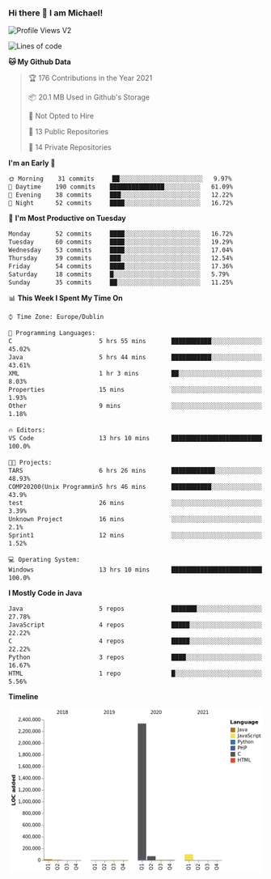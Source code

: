 ### Hi there 👋 I am Michael!

![Profile Views V2](https://komarev.com/ghpvc/?username=AppDevMichael)

<!--START_SECTION:waka-->
![Lines of code](https://img.shields.io/badge/From%20Hello%20World%20I%27ve%20Written-2.5%20million%20lines%20of%20code-blue)

**🐱 My Github Data** 

> 🏆 176 Contributions in the Year 2021
 > 
> 📦 20.1 MB Used in Github's Storage 
 > 
> 🚫 Not Opted to Hire
 > 
> 📜 13 Public Repositories 
 > 
> 🔑 14 Private Repositories  
 > 
**I'm an Early 🐤** 

```text
🌞 Morning    31 commits     ██░░░░░░░░░░░░░░░░░░░░░░░   9.97% 
🌆 Daytime    190 commits    ███████████████░░░░░░░░░░   61.09% 
🌃 Evening    38 commits     ███░░░░░░░░░░░░░░░░░░░░░░   12.22% 
🌙 Night      52 commits     ████░░░░░░░░░░░░░░░░░░░░░   16.72%

```
📅 **I'm Most Productive on Tuesday** 

```text
Monday       52 commits     ████░░░░░░░░░░░░░░░░░░░░░   16.72% 
Tuesday      60 commits     ████░░░░░░░░░░░░░░░░░░░░░   19.29% 
Wednesday    53 commits     ████░░░░░░░░░░░░░░░░░░░░░   17.04% 
Thursday     39 commits     ███░░░░░░░░░░░░░░░░░░░░░░   12.54% 
Friday       54 commits     ████░░░░░░░░░░░░░░░░░░░░░   17.36% 
Saturday     18 commits     █░░░░░░░░░░░░░░░░░░░░░░░░   5.79% 
Sunday       35 commits     ██░░░░░░░░░░░░░░░░░░░░░░░   11.25%

```


📊 **This Week I Spent My Time On** 

```text
⌚︎ Time Zone: Europe/Dublin

💬 Programming Languages: 
C                        5 hrs 55 mins       ███████████░░░░░░░░░░░░░░   45.02% 
Java                     5 hrs 44 mins       ███████████░░░░░░░░░░░░░░   43.61% 
XML                      1 hr 3 mins         ██░░░░░░░░░░░░░░░░░░░░░░░   8.03% 
Properties               15 mins             ░░░░░░░░░░░░░░░░░░░░░░░░░   1.93% 
Other                    9 mins              ░░░░░░░░░░░░░░░░░░░░░░░░░   1.18%

🔥 Editors: 
VS Code                  13 hrs 10 mins      █████████████████████████   100.0%

🐱‍💻 Projects: 
TARS                     6 hrs 26 mins       ████████████░░░░░░░░░░░░░   48.93% 
COMP20200(Unix Programmin5 hrs 46 mins       ███████████░░░░░░░░░░░░░░   43.9% 
test                     26 mins             ░░░░░░░░░░░░░░░░░░░░░░░░░   3.39% 
Unknown Project          16 mins             ░░░░░░░░░░░░░░░░░░░░░░░░░   2.1% 
Sprint1                  12 mins             ░░░░░░░░░░░░░░░░░░░░░░░░░   1.52%

💻 Operating System: 
Windows                  13 hrs 10 mins      █████████████████████████   100.0%

```

**I Mostly Code in Java** 

```text
Java                     5 repos             ███████░░░░░░░░░░░░░░░░░░   27.78% 
JavaScript               4 repos             █████░░░░░░░░░░░░░░░░░░░░   22.22% 
C                        4 repos             █████░░░░░░░░░░░░░░░░░░░░   22.22% 
Python                   3 repos             ████░░░░░░░░░░░░░░░░░░░░░   16.67% 
HTML                     1 repo              █░░░░░░░░░░░░░░░░░░░░░░░░   5.56%

```


**Timeline**

![Chart not found](https://raw.githubusercontent.com/AppDevMichael/AppDevMichael/master/charts/bar_graph.png) 


<!--END_SECTION:waka-->


